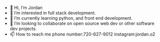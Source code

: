 - 👋 Hi, I’m Jordan
- 👀 I’m interested in full stack development.
- 🌱 I’m currently learning python, and front end development.
- 💞️ I’m looking to collaborate on open source web dev or other software dev projects.
- 📫 How to reach me phone number:720-627-9012 instagram:jordan.o2


